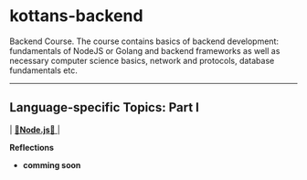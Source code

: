 # kottans-backend
Backend Course. The course contains basics of backend development: fundamentals of NodeJS or Golang and backend frameworks as well as necessary computer science basics, network and protocols, database fundamentals etc.

___
## Language-specific Topics: Part I

| [:vertical_traffic_light:__Node.js__:vertical_traffic_light: ](task_nodejs/learn-nodejs.jpg) |

**Reflections**
 - **comming soon**

 
